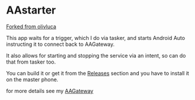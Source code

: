 # AAstarter
[Forked from olivluca](https://github.com/olivluca/AAstarter)

This app waits for a trigger, which I do via tasker, and starts Android Auto instructing it to connect back to AAGateway.

It also allows for starting and stopping the service via an intent, so can do that from tasker too.

You can build it or get it from the [Releases](https://github.com/north3221/AAstarter/releases) section and you have to install it on the master phone. 

for more details see my [AAGateway](https://github.com/north3221/AAGateWay)